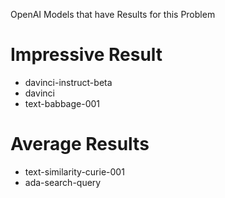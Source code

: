 OpenAI Models that have Results for this Problem

# Impressive Result

- davinci-instruct-beta
- davinci
- text-babbage-001

# Average Results

- text-similarity-curie-001
- ada-search-query
